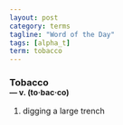 ```yaml
---
layout: post
category: terms
tagline: "Word of the Day"
tags: [alpha_t]
term: tobacco
---
```


<h3>Tobacco<br/> <small>&mdash; v. (to<span>&middot;</span>bac<span>&middot;</span>co)</small></h3>
<p><ol><li>digging a large trench</li>
</ol></p>
